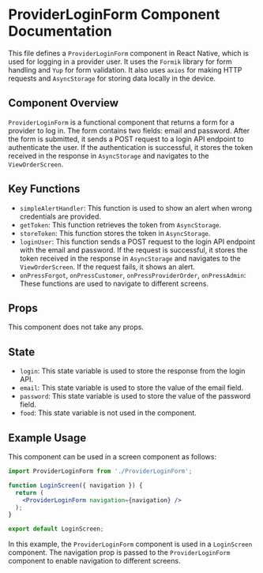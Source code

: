 # ProviderLoginForm Component Documentation

This file defines a `ProviderLoginForm` component in React Native, which is used for logging in a provider user. It uses the `Formik` library for form handling and `Yup` for form validation. It also uses `axios` for making HTTP requests and `AsyncStorage` for storing data locally in the device.

## Component Overview

`ProviderLoginForm` is a functional component that returns a form for a provider to log in. The form contains two fields: email and password. After the form is submitted, it sends a POST request to a login API endpoint to authenticate the user. If the authentication is successful, it stores the token received in the response in `AsyncStorage` and navigates to the `ViewOrderScreen`.

## Key Functions

- `simpleAlertHandler`: This function is used to show an alert when wrong credentials are provided.
- `getToken`: This function retrieves the token from `AsyncStorage`.
- `storeToken`: This function stores the token in `AsyncStorage`.
- `loginUser`: This function sends a POST request to the login API endpoint with the email and password. If the request is successful, it stores the token received in the response in `AsyncStorage` and navigates to the `ViewOrderScreen`. If the request fails, it shows an alert.
- `onPressForgot`, `onPressCustomer`, `onPressProviderOrder`, `onPressAdmin`: These functions are used to navigate to different screens.

## Props

This component does not take any props.

## State

- `login`: This state variable is used to store the response from the login API.
- `email`: This state variable is used to store the value of the email field.
- `password`: This state variable is used to store the value of the password field.
- `food`: This state variable is not used in the component.

## Example Usage

This component can be used in a screen component as follows:

```jsx
import ProviderLoginForm from './ProviderLoginForm';

function LoginScreen({ navigation }) {
  return (
    <ProviderLoginForm navigation={navigation} />
  );
}

export default LoginScreen;
```

In this example, the `ProviderLoginForm` component is used in a `LoginScreen` component. The navigation prop is passed to the `ProviderLoginForm` component to enable navigation to different screens.